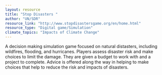 ```yaml
---
layout: resource
title: "Stop Disasters "
author: "UN/SDR"
resource_link: "http://www.stopdisastersgame.org/en/home.html"
resource_type: "Digital game/Simulation"
climate_topics: "Impacts of Climate Change"
---
```


A decision making simulation game focused on natural distasters, including wildfires, flooding, and hurricanes. Players assess disaster risk and make choices to limit the damage.  They are given a budget to work with and a project to complete.  Advice is offered along the way in helping to make choices that help to reduce the risk and impacts of disasters.
